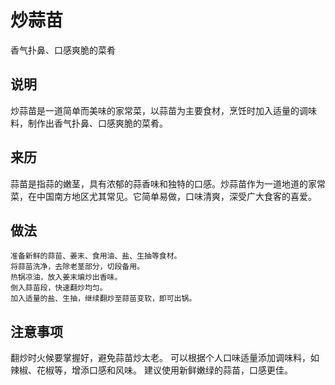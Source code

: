 炒蒜苗
===

香气扑鼻、口感爽脆的菜肴

## 说明
炒蒜苗是一道简单而美味的家常菜，以蒜苗为主要食材，烹饪时加入适量的调味料，制作出香气扑鼻、口感爽脆的菜肴。

## 来历
蒜苗是指蒜的嫩茎，具有浓郁的蒜香味和独特的口感。炒蒜苗作为一道地道的家常菜，在中国南方地区尤其常见。它简单易做，口味清爽，深受广大食客的喜爱。

## 做法
```shell
准备新鲜的蒜苗、姜末、食用油、盐、生抽等食材。
将蒜苗洗净，去除老茎部分，切段备用。
热锅凉油，放入姜末煸炒出香味。
倒入蒜苗段，快速翻炒均匀。
加入适量的盐、生抽，继续翻炒至蒜苗变软，即可出锅。
```

## 注意事项
翻炒时火候要掌握好，避免蒜苗炒太老。
可以根据个人口味适量添加调味料，如辣椒、花椒等，增添口感和风味。
建议使用新鲜嫩绿的蒜苗，口感更佳。